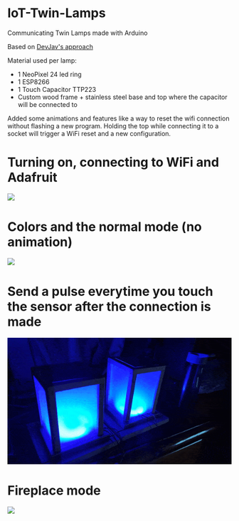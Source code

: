 # IoT-Twin-Lamps
Communicating Twin Lamps made with Arduino

Based on [DevJav's approach](https://github.com/DevJav/best_friend_lamp_arduino.git)

Material used per lamp:
  - 1 NeoPixel 24 led ring
  - 1 ESP8266
  - 1 Touch Capacitor TTP223
  - Custom wood frame + stainless steel base and top where the capacitor will be connected to

Added some animations and features like a way to reset the wifi connection without flashing a new program. Holding the top while connecting it to a socket will trigger a WiFi reset and a new configuration.

# Turning on, connecting to WiFi and Adafruit
![](https://github.com/fabiot16/IoT-Twin-Lamps/blob/main/gifs/on_connect.gif)

# Colors and the normal mode (no animation)
![](https://github.com/fabiot16/IoT-Twin-Lamps/blob/main/gifs/colors_normalmode.gif)

# Send a pulse everytime you touch the sensor after the connection is made
![](https://github.com/fabiot16/IoT-Twin-Lamps/blob/main/gifs/send_pulse.gif)

# Fireplace mode
![](https://github.com/fabiot16/IoT-Twin-Lamps/blob/main/gifs/fireplace_mode.gif)

